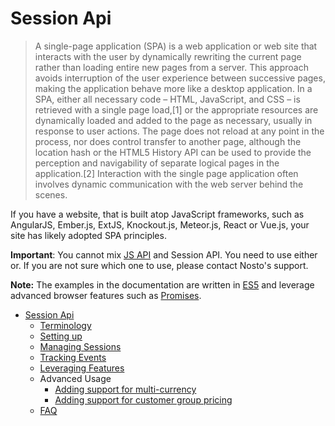 # Session Api

> A single-page application \(SPA\) is a web application or web site that interacts with the user by dynamically rewriting the current page rather than loading entire new pages from a server. This approach avoids interruption of the user experience between successive pages, making the application behave more like a desktop application. In a SPA, either all necessary code – HTML, JavaScript, and CSS – is retrieved with a single page load,\[1\] or the appropriate resources are dynamically loaded and added to the page as necessary, usually in response to user actions. The page does not reload at any point in the process, nor does control transfer to another page, although the location hash or the HTML5 History API can be used to provide the perception and navigability of separate logical pages in the application.\[2\] Interaction with the single page application often involves dynamic communication with the web server behind the scenes.

If you have a website, that is built atop JavaScript frameworks, such as AngularJS, Ember.js, ExtJS, Knockout.js, Meteor.js, React or Vue.js, your site has likely adopted SPA principles.

**Important**: You cannot mix [JS API](../../js-apis/) and Session API. You need to use either or. If you are not sure which one to use, please contact Nosto's support.

**Note:** The examples in the documentation are written in [ES5](https://www.ecma-international.org/ecma-262/5.1/) and leverage advanced browser features such as [Promises](https://developer.mozilla.org/en-US/docs/Web/JavaScript/Reference/Global_Objects/Promise).

* [Session Api](./)
  * [Terminology](session-api-terminology.md)
  * [Setting up](spa-basics-setting-up.md)
  * [Managing Sessions](spa-basics-managing-sessions.md)
  * [Tracking Events](spa-basics-tracking-events.md)
  * [Leveraging Features](spa-basics-leveraging-features.md)
  * Advanced Usage
    * [Adding support for multi-currency](advanced-usage/spa-adding-support-for-multi-currency.md)
    * [Adding support for customer group pricing](advanced-usage/spa-adding-support-for-customer-group-pricing.md)
  * [FAQ](spa-faq.md)

